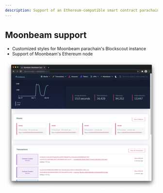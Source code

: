```yaml
---
description: Support of an Ethereum-compatible smart contract parachain on Polkadot
---
```


# Moonbeam support

* Customized styles for Moonbeam parachain's Blockscout instance
* Support of Moonbeam's Ethereum node

![](../../.gitbook/assets/screenshot-2020-12-28-at-09.15.37.png)

